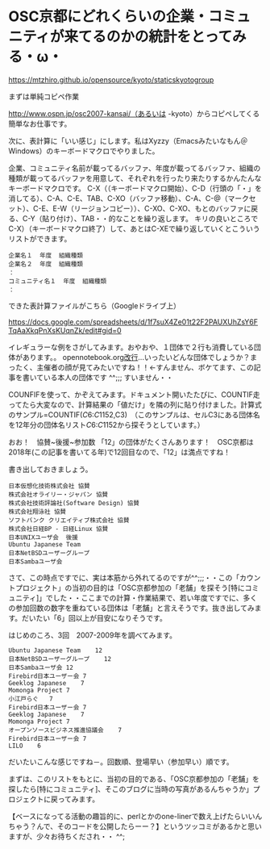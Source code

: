 # OSC京都にどれくらいの企業・コミュニティが来てるのかの統計をとってみる・ω・
https://mtzhiro.github.io/opensource/kyoto/staticskyotogroup

まずは単純コピペ作業

http://www.ospn.jp/osc2007-kansai/（あるいは -kyoto）からコピペしてくる簡単なお仕事です。

次に、表計算に「いい感じ」にします。私はXyzzy（Emacsみたいなもん＠Windows）のキーボードマクロでやりました。

企業、コミュニティ名前が載ってるバッファ、年度が載ってるバッファ、組織の種類が載ってるバッファを用意して、それぞれを行ったり来たりするかんたんなキーボードマクロです。
C-X（（キーボードマクロ開始）、C-D（行頭の「・」を消してる）、C-A、C-E、TAB、C-XO（バッファ移動）、C-A、C-@（マークセット）、C-E、E-W（リージョンコピー））、C-XO、C-XO、もとのバッファに戻る、C-Y（貼り付け）、TAB・・的なことを繰り返します。
キリの良いところでC-X）（キーボードマクロ終了）して、あとはC-XEで繰り返していくとこういうリストができます。

    企業名１  年度  組織種類
    企業名２  年度  組織種類
    ：
    コミュニティ名１  年度  組織種類
    ：

できた表計算ファイルがこちら（Googleドライブ上）

https://docs.google.com/spreadsheets/d/1f7suX4Ze01t22F2PAUXUhZsY6FTqAaXkqPnXsKUqnZk/edit#gid=0

イレギュラーな例をさがしてみます。おやおや、１団体で２行も消費している団体があります。。 opennotebook.org[改行](オープンノートブックドットオルグ)...いったいどんな団体でしょうか？まったく、主催者の顔が見てみたいですね！！←すんません、ボケてます、この記事を書いている本人の団体です ^^;;; すいません・・

COUNFIFを使って、かぞえてみます。ドキュメント開いたたびに、COUNTIF走ってたら大変なので、計算結果の「値だけ」を隣の列に貼り付けました。計算式のサンプル=COUNTIF($C$6:$C$1152,C3)　（このサンプルは、セルC3にある団体名を12年分の団体名リスト$C$6:$C$1152から探そうとしています。）

おお！　協賛~後援~参加数 「12」の団体がたくさんあります！　OSC京都は2018年(この記事を書いてる年)で12回目なので、「12」は満点ですね！

書き出しておきましょう。

    日本仮想化技術株式会社 協賛
    株式会社オライリー・ジャパン 協賛
    株式会社技術評論社(Software Design) 協賛
    株式会社翔泳社 協賛
    ソフトバンク クリエイティブ株式会社 協賛
    株式会社日経BP - 日経Linux 協賛
    日本UNIXユーザ会  後援
    Ubuntu Japanese Team
    日本NetBSDユーザーグループ
    日本Sambaユーザ会

さて、この時点ですでに、実は本筋から外れてるのですが^^;;;・・この「カウントプロジェクト」の当初の目的は「OSC京都参加の「老舗」を探そう[特にコミュニティ]」でした・・ここまでの計算・作業結果で、若い年度ですでに、多くの参加回数の数字を重ねている団体は「老舗」と言えそうです。抜き出してみます。だいたい「6」回以上が目安になりそうです。

はじめのころ、3回　2007-2009年を調べてみます。

    Ubuntu Japanese Team	12
    日本NetBSDユーザーグループ	12
    日本Sambaユーザ会	12
    Firebird日本ユーザー会	7
    Geeklog Japanese	7
    Momonga Project	7
    小江戸らぐ	7
    Firebird日本ユーザー会	7
    Geeklog Japanese	7
    Momonga Project	7
    オープンソースビジネス推進協議会	7
    Firebird日本ユーザー会	7
    LILO	6

だいたいこんな感じですね－。回数順、登場早い（参加早い）順です。

まずは、このリストをもとに、当初の目的である、「OSC京都参加の「老舗」を探したら[特にコミュニティ]、そこのブログに当時の写真があるんちゃうか」プロジェクトに戻ってみます。

【ベースになってる活動の趣旨的に、perlとかのone-linerで数え上げたらいいんちゃう？んで、そのコードを公開したらーー？】というツッコミがあるかと思いますが、少々お待ちくだされ・・ ^^;



